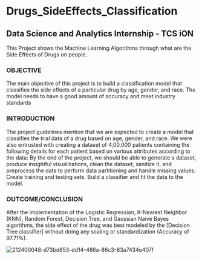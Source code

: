 # Drugs_SideEffects_Classification
## Data Science and Analytics Internship - TCS iON
This Project shows the Machine Learning Algorithms through what are  the Side Effects of Drugs on people.

### OBJECTIVE

The main objective of this project is to build a classification model that classifies the side effects of a particular drug by age, gender, and race. The model needs to have a good amount of accuracy and meet industry standards

### INTRODUCTION

The project guidelines mention that we are expected to create a model that classifies the trial data of a drug based on age, gender, and race. We were also entrusted with creating a dataset of 4,00,000 patients containing the following details for each patient based on various attributes according to the data: By the end of the project, we should be able to generate a dataset, produce insightful visualizations, clean the dataset, sanitize it, and preprocess the data to perform data partitioning and handle missing values. Create training and testing sets. Build a classifier and fit the data to the model.

### OUTCOME/CONCLUSION

After the implementation of the Logistic Regression, K-Nearest Neighbor (KNN), Random Forest, Decision Tree, and Gaussian Naive Bayes algorithms, the side effect of the drug was best modeled by the [Decision Tree classifier] without doing any scaling or standardization (Accuracy of 97.71%).

![212400048-d73bd853-dd14-486a-86c3-83a7434e407f](https://github.com/ShreyashSable29/Drugs_SideEffects_Classification/assets/125114741/5ae455da-7554-421c-881e-36bffac036bf)
